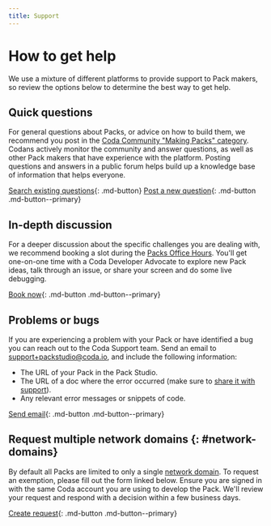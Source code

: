 ```yaml
---
title: Support
---
```


# How to get help

We use a mixture of different platforms to provide support to Pack makers, so review the options below to determine the best way to get help.


## Quick questions

For general questions about Packs, or advice on how to build them, we recommend you post in the [Coda Community "Making Packs" category][community_packs]. Codans actively monitor the community and answer questions, as well as other Pack makers that have experience with the platform. Posting questions and answers in a public forum helps build up a knowledge base of information that helps everyone.

[Search existing questions][community_search]{: .md-button}
[Post a new question][community_post]{: .md-button .md-button--primary}


## In-depth discussion

For a deeper discussion about the specific challenges you are dealing with, we recommend booking a slot during the [Packs Office Hours][office_hours]. You'll get one-on-one time with a Coda Developer Advocate to explore new Pack ideas, talk through an issue, or share your screen and do some live debugging.

[Book now][office_hours]{: .md-button .md-button--primary}


## Problems or bugs

If you are experiencing a problem with your Pack or have identified a bug you can reach out to the Coda Support team. Send an email to [support+packstudio@coda.io][support_email], and include the following information:

- The URL of your Pack in the Pack Studio.
- The URL of a doc where the error occurred (make sure to [share it with support][hc_share]).
- Any relevant error messages or snippets of code.

[Send email][support_email]{: .md-button .md-button--primary}


## Request multiple network domains {: #network-domains}

By default all Packs are limited to only a single [network domain][fetcher_network_domains]. To request an exemption, please fill out the form linked below. Ensure you are signed in with the same Coda account you are using to develop the Pack. We'll review your request and respond with a decision within a few business days.

[Create request][network_domains_form]{: .md-button .md-button--primary}


[community_packs]: https://community.coda.io/c/15
[community_search]: https://community.coda.io/search?q=%23making-packs
[community_post]: https://community.coda.io/new-topic?category=making-packs
[support_email]: mailto:support+packstudio@coda.io
[hc_share]: https://help.coda.io/en/articles/1137949-sharing-your-doc#h_5061fdf96a
[fetcher_network_domains]: ../guides/advanced/fetcher.md#network-domains
[network_domains_form]: https://coda.io/form/Pack-Network-Domains-Request_ddvuAhFq3IZ
[office_hours]: https://calendly.com/ekoleda/packs-office-hours
